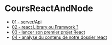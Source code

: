 # CoursReactAndNode

- [01 - server/Api](https://youtu.be/1z1PaWeG53A)
- [02 - react Library ou Framwork ?](https://youtu.be/LXjqDUPHIu8)
- [03 - lancer son premier projet React](https://youtu.be/9YzN1N7twCU)
- [04 - analyse du contenu de notre dossier react](https://youtu.be/vgxacJLoc4Y)

